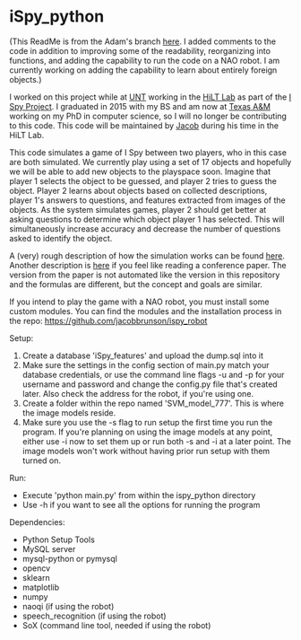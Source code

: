 # iSpy_python

(This ReadMe is from the Adam's branch [here](http://github.com/iamadamhair/ispy_python). I added comments to the code in addition to improving some of the readability, reorganizing into functions, and adding the capability to run the code on a NAO robot. I am currently working on adding the capability to learn about entirely foreign objects.)

I worked on this project while at [UNT](http://unt.edu) working in the [HiLT Lab](http://hilt.cse.unt.edu) as part of the [I Spy Project](http://hilt.cse.unt.edu/ispy.html). I graduated in 2015 with my BS and am now at [Texas A&M](http://tamu.edu) working on my PhD in computer science, so I will no longer be contributing to this code. This code will be maintained by [Jacob](http://github.com/jacobbrunson) during his time in the HiLT Lab.

This code simulates a game of I Spy between two players, who in this case are both simulated. We currently play using a set of 17 objects and hopefully we will be able to add new objects to the playspace soon. Imagine that player 1 selects the object to be guessed, and player 2 tries to guess the object. Player 2 learns about objects based on collected descriptions, player 1's answers to questions, and features extracted from images of the objects. As the system simulates games, player 2 should get better at asking questions to determine which object player 1 has selected. This will simultaneously increase accuracy and decrease the number of questions asked to identify the object.

A (very) rough description of how the simulation works can be found [here](http://hilt.cse.unt.edu/static/images/projects/ispy/SUREPoster2014.pdf). Another description is [here](http://www.aaai.org/ocs/index.php/WS/AAAIW15/paper/viewFile/10074/10210) if you feel like reading a conference paper. The version from the paper is not automated like the version in this repository and the formulas are different, but the concept and goals are similar.

If you intend to play the game with a NAO robot, you must install some custom modules. You can find the modules and the installation process in the repo: https://github.com/jacobbrunson/ispy_robot

Setup:

1. Create a database 'iSpy_features' and upload the dump.sql into it
2. Make sure the settings in the config section of main.py match your database credentials, or use the command line flags -u and -p for your username and password and change the config.py file that's created later. Also check the address for the robot, if you're using one.
3. Create a folder within the repo named 'SVM_model_777'. This is where the image models reside.
4. Make sure you use the -s flag to run setup the first time you run the program. If you're planning on using the image models at any point, either use -i now to set them up or run both -s and -i at a later point. The image models won't work without having prior run setup with them turned on.

Run:
- Execute 'python main.py' from within the ispy_python directory
- Use -h if you want to see all the options for running the program

Dependencies:
- Python Setup Tools
- MySQL server
- mysql-python or pymysql
- opencv
- sklearn
- matplotlib
- numpy
- naoqi (if using the robot)
- speech_recognition (if using the robot)
- SoX (command line tool, needed if using the robot)
